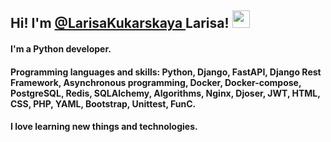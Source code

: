 <!--### Hi there 👋-->

<!--
**LarisaKukarskaya/LarisaKukarskaya** is a ✨ _special_ ✨ repository because its `README.md` (this file) appears on your GitHub profile.

Here are some ideas to get you started:

- 🔭 I’m currently working on ...
- 🌱 I’m currently learning ...
- 👯 I’m looking to collaborate on ...
- 🤔 I’m looking for help with ...
- 💬 Ask me about ...
- 📫 How to reach me: ...
- 😄 Pronouns: ...
- ⚡ Fun fact: ...
-->
<h2 align="left">Hi! I'm <a href="https://github.com/LarisaKukarskaya/" target="_blank">@LarisaKukarskaya </a>Larisa! 
<img src="https://github.com/blackcater/blackcater/raw/main/images/Hi.gif" height="28"/></h2>
<h4 align="left">I'm a Python developer.</h4>
<h4 aling="left">Programming languages and skills: Python, Django, FastAPI, Django Rest Framework, Asynchronous programming, Docker, Docker-compose, PostgreSQL, Redis, SQLAlchemy, Algorithms, Nginx, Djoser, JWT, HTML, CSS, PHP, YAML, Bootstrap, Unittest, FunC.</h4>
<h4>I love learning new things and technologies.</h4>
